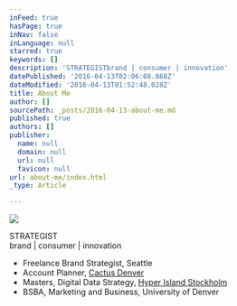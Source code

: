 ```yaml
---
inFeed: true
hasPage: true
inNav: false
inLanguage: null
starred: true
keywords: []
description: 'STRATEGISTbrand | consumer | innovation'
datePublished: '2016-04-13T02:06:08.868Z'
dateModified: '2016-04-13T01:52:48.028Z'
title: About Me
author: []
sourcePath: _posts/2016-04-13-about-me.md
published: true
authors: []
publisher:
  name: null
  domain: null
  url: null
  favicon: null
url: about-me/index.html
_type: Article

---
```

![](https://the-grid-user-content.s3-us-west-2.amazonaws.com/8547fbc1-5ff7-49b6-ae11-c57f034ec6c5.jpg)

STRATEGIST  
brand | consumer | innovation

* Freelance Brand Strategist, Seattle 
* Account Planner, [Cactus Denver][0]
* Masters, Digital Data Strategy, [Hyper Island Stockholm][1]
* BSBA, Marketing and Business, University of Denver

[0]: http://cactusdenver.com/
[1]: https://www.hyperisland.com/